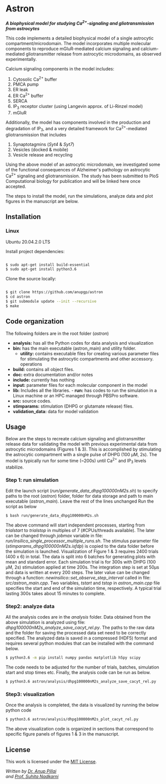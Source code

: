  # Astron                                                                                                                                                                                                                                                                                     
 ***A biophysical model for studying Ca<sup>2+</sup>-signaling and gliotransmission from astrocytes***

This code implements a detailed biophysical model of a single astrocytic compartment/microdomain. The model incorporates multiple molecular components to reproduce mGluR-mediated calcium signaling and calcium-mediated gliotransmitter release from astrocytic microdomains, as observed experimentally. 

Calcium signaling components in the model includes:

 1. Cytosolic Ca<sup>2+</sup> buffer
 2. PMCA pump
 3. ER leak
 4. ER Ca<sup>2+</sup> buffer
 5. SERCA
 6. IP<sub>3</sub> receptor cluster (using Langevin approx. of Li-Rinzel model)
 7. mGluR

Additionally, the model has components involved in the production and degradation of IP<sub>3</sub>, and a very detailed framework for Ca<sup>2+</sup>-mediated gliotransmission that includes
 
 1. Synaptotagmins (*Syt4* & *Syt7*)
 2. Vesicles (docked & mobile)
 3. Vesicle release and recycling  
 
Using the above model of an astrocytic microdomain, we investigated some of the functional consequences of Alzheimer's pathology on astrocytic Ca<sup>2+</sup> signaling and gliotransmission. The study has been submitted to PloS Computational biology for publication and will be linked here once accepted.

The steps to install the model, run the simulations, analyze data and plot figures in the manuscript are below.

## Installation    

### Linux

Ubuntu 20.04.2.0 LTS

Install project dependencies:    
``` bash

$ sudo apt-get install build-essential
$ sudo apt-get install python3.6
```                                                                                                                                                        
Clone the source locally:                                                                                                                                 
                                                                                                                                                           
```bash

$ git clone https://github.com/anupgp/astron
$ cd astron
$ git submodule update --init --recursive
$ make                                                  
```                                                 
## Code organization
The following folders are in the root folder (*astron*)

 - **analysis:** has all the Python codes for data analysis and visualization
  - **bin:** has the main executable (astron_main) and utility folder.
    - **utility:** contains executable files for creating various parameter files for stimulating the astrocytic compartments and other accessory.
   operations
   - **build:** contains all object files.
   - **doc:** extra documentation and/or notes  
   - **include:** currently has nothing 
   - **input:** parameter files for each molecular component in the model  
   - **lib:** Includes all the libraries.
    - **run:** has codes to run the simulation in a Linux machine or an HPC managed through PBSPro software.
   - **src:** source codes.
   -  **stimparams:** stimulation (DHPG or glutamate release) files.
   - **validation_data:** data for model validation

## Usage
Below are the steps to recreate calcium signaling and gliotransmitter release data for validating the model with previous experimental data from astrocytic microdomains (Figures 1 & 3). This is accomplished by stimulating the astrocytic compartment with a single pulse of DHPG (100 μM, 2s). The model is typically run for some time (~200s) until Ca<sup>2+</sup> and IP<sub>3</sub> levels stabilize. 

### Step 1: run simulation   
Edit the launch script (*run/generate_data_dhpg100000nM2s.sh*) to specify paths to the root (*astron*) folder, folder for data storage and path to main executable (*astron_main*).
Leave the rest of the lines unchanged
Run the script as below
```bash
$ bash run/generate_data_dhpg100000nM2s.sh
```
The above command will start independent processes, starting from *trialstart* to *trialstop* in multiples of 7 (#CPUs/threads available). The later can be changed through *jobmax* variable in file: *run/insilico_single_processor_multiple_runs.sh*. The stimulus parameter file (*stimparams_dhpg100000nM2s.isfdp*) is copied to the data folder before the simulation is launched. Visualization of Figure 1 & 3 requires 2400 trials (400 x 6) in total. The data is split into 6 batches for generating plots with mean and standard error. Each simulation trial is for 300s with DHPG (100 μM, 2s) stimulation applied at time 200s. The integration step is set at 50μs and data is written at every 200 steps. The later value can be changed through a function: *newinsilico::set_observe_step_interval* called in file: *src/astron_main.cpp*. Two variables, *tstart* and *tstop* in *astron_main.cpp* file specifies the start and end of the simulation time, respectively. A typical trial lasting 300s takes about 15 minutes to complete. 

### Step2: analyze data
All the analysis codes are in the *analysis* folder. Data obtained from the above simulation is analyzed using file: *dhpg100000nM2s_analyze_save_cacyt_rel.py*. The paths to the raw data and the folder for saving the processed data set need to be correctly specified. The analyzed data is saved in a compressed (HDF5) format and requires several python modules that can be installed with the command below.
```bash
$ python3.6 -m pip install numpy pandas matplotlib h5py scipy 
```
The code needs to be adjusted for the number of trials, batches, simulation start and stop times etc. Finally, the analysis code can be run as below.
```bash
$ python3.6 astron/analysis/dhpg100000nM2s_analyze_save_cacyt_rel.py
```
### Step3: visualization
Once the analysis is completed, the data is visualized by running the below python code
```bash
$ python3.6 astron/analysis/dhpg100000nM2s_plot_cacyt_rel.py
```
The above visualization code is organized in sections that correspond to specific figure panels of figures 1 & 3 in the manuscript.

## License

This work is licensed under the [MIT License](https://opensource.org/licenses/MIT).

<address>

Written by <a href="mailto:anupgpillai@gmail.com">Dr. Anup Pillai</a><br> and <a href="mailto:suhita@iiserpune.ac.in"> Prof. Suhita Nadkarni</a><br>